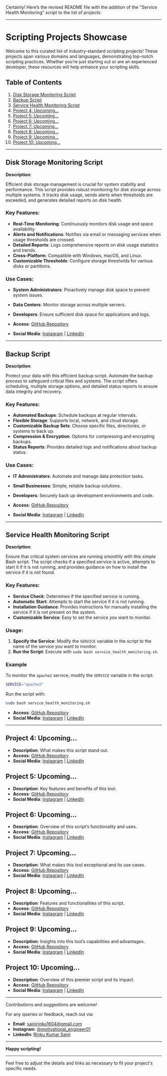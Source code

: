Certainly! Here’s the revised README file with the addition of the "Service Health Monitoring" script to the list of projects:

---

# Scripting Projects Showcase

Welcome to this curated list of industry-standard scripting projects! These projects span various domains and languages, demonstrating top-notch scripting practices. Whether you’re just starting out or are an experienced developer, these resources will help enhance your scripting skills.

## Table of Contents

1. [Disk Storage Monitoring Script](#disk-storage-monitoring-script)
2. [Backup Script](#backup-script)
3. [Service Health Monitoring Script](#service-health-monitoring-script)
4. [Project 4: Upcoming...](#project-4-upcoming)
5. [Project 5: Upcoming...](#project-5-upcoming)
6. [Project 6: Upcoming...](#project-6-upcoming)
7. [Project 7: Upcoming...](#project-7-upcoming)
8. [Project 8: Upcoming...](#project-8-upcoming)
9. [Project 9: Upcoming...](#project-9-upcoming)
10. [Project 10: Upcoming...](#project-10-upcoming)

---

## Disk Storage Monitoring Script

**Description**:

Efficient disk storage management is crucial for system stability and performance. This script provides robust monitoring for disk storage across multiple systems. It tracks disk usage, sends alerts when thresholds are exceeded, and generates detailed reports on disk health.

### Key Features:

- **Real-Time Monitoring**: Continuously monitors disk usage and space availability.
- **Alerts and Notifications**: Notifies via email or messaging services when usage thresholds are crossed.
- **Detailed Reports**: Logs comprehensive reports on disk usage statistics and trends.
- **Cross-Platform**: Compatible with Windows, macOS, and Linux.
- **Customizable Thresholds**: Configure storage thresholds for various disks or partitions.

### Use Cases:

- **System Administrators**: Proactively manage disk space to prevent system issues.
- **Data Centers**: Monitor storage across multiple servers.
- **Developers**: Ensure sufficient disk space for applications and logs.

- **Access**: [GitHub Repository](https://github.com/MrRinkukumar2004/Script_Projects/tree/main/01.DiskUsageMonitoring)
- **Social Media**: [Instagram](https://www.instagram.com/motivational_engineer01/) | [LinkedIn](https://www.linkedin.com/in/mrrinkukumar2004/)

---

## Backup Script

**Description**:

Protect your data with this efficient backup script. Automate the backup process to safeguard critical files and systems. The script offers scheduling, multiple storage options, and detailed status reports to ensure data integrity and recovery.

### Key Features:

- **Automated Backups**: Schedule backups at regular intervals.
- **Flexible Storage**: Supports local, network, and cloud storage.
- **Customizable Backup Sets**: Choose specific files, directories, or systems to back up.
- **Compression & Encryption**: Options for compressing and encrypting backups.
- **Status Reports**: Provides detailed logs and notifications about backup status.

### Use Cases:

- **IT Administrators**: Automate and manage data protection tasks.
- **Small Businesses**: Simple, reliable backup solutions.
- **Developers**: Securely back up development environments and code.

- **Access**: [GitHub Repository](https://github.com/MrRinkukumar2004/Script_Projects/tree/main/02.backupScript)
- **Social Media**: [Instagram](https://www.instagram.com/motivational_engineer01/) | [LinkedIn](https://www.linkedin.com/in/mrrinkukumar2004/)

---

## Service Health Monitoring Script

**Description**:

Ensure that critical system services are running smoothly with this simple Bash script. The script checks if a specified service is active, attempts to start it if it is not running, and provides guidance on how to install the service if it is not found.

### Key Features:

- **Service Check**: Determines if the specified service is running.
- **Automatic Start**: Attempts to start the service if it is not running.
- **Installation Guidance**: Provides instructions for manually installing the service if it is not present on the system.
- **Customizable Service**: Easy to set the service you want to monitor.

### Usage:

1. **Specify the Service**: Modify the `SERVICE` variable in the script to the name of the service you want to monitor.
2. **Run the Script**: Execute with `sudo bash service_health_monitoring.sh`.

### Example

To monitor the `apache2` service, modify the `SERVICE` variable in the script:

```bash
SERVICE="apache2"
```

Run the script with:

```bash
sudo bash service_health_monitoring.sh
```

- **Access**: [GitHub Repository](https://github.com/MrRinkukumar2004/Script_Projects/tree/main/03.ServiceHealthMonitoring)
- **Social Media**: [Instagram](https://www.instagram.com/motivational_engineer01/) | [LinkedIn](https://www.linkedin.com/in/mrrinkukumar2004/)

---

## Project 4: Upcoming...

- **Description**: What makes this script stand out.
- **Access**: [GitHub Repository](https://github.com/username/super-script)
- **Social Media**: [Instagram](https://www.instagram.com/motivational_engineer01/) | [LinkedIn](https://www.linkedin.com/in/mrrinkukumar2004/)

## Project 5: Upcoming...

- **Description**: Key features and benefits of this tool.
- **Access**: [GitHub Repository](https://github.com/username/fantastic-tool)
- **Social Media**: [Instagram](https://www.instagram.com/motivational_engineer01/) | [LinkedIn](https://www.linkedin.com/in/mrrinkukumar2004/)

## Project 6: Upcoming...

- **Description**: Overview of this script’s functionality and uses.
- **Access**: [GitHub Repository](https://github.com/username/great-script)
- **Social Media**: [Instagram](https://www.instagram.com/motivational_engineer01/) | [LinkedIn](https://www.linkedin.com/in/mrrinkukumar2004/)

## Project 7: Upcoming...

- **Description**: What makes this tool exceptional and its use cases.
- **Access**: [GitHub Repository](https://github.com/username/brilliant-tool)
- **Social Media**: [Instagram](https://www.instagram.com/motivational_engineer01/) | [LinkedIn](https://www.linkedin.com/in/mrrinkukumar2004/)

## Project 8: Upcoming...

- **Description**: Features and functionalities of this script.
- **Access**: [GitHub Repository](https://github.com/username/stellar-script)
- **Social Media**: [Instagram](https://www.instagram.com/motivational_engineer01/) | [LinkedIn](https://www.linkedin.com/in/mrrinkukumar2004/)

## Project 9: Upcoming...

- **Description**: Insights into this tool’s capabilities and advantages.
- **Access**: [GitHub Repository](https://github.com/username/top-tool)
- **Social Media**: [Instagram](https://www.instagram.com/motivational_engineer01/) | [LinkedIn](https://www.linkedin.com/in/mrrinkukumar2004/)

## Project 10: Upcoming...

- **Description**: Overview of this premier script and its impact.
- **Access**: [GitHub Repository](https://github.com/username/premier-script)
- **Social Media**: [Instagram](https://www.instagram.com/motivational_engineer01/) | [LinkedIn](https://www.linkedin.com/in/mrrinkukumar2004/)

---

Contributions and suggestions are welcome!

For any queries or feedback, reach out via:

- **Email**: sainirinku1604@gmail.com
- **Instagram**: [@motivational_engineer01](https://www.instagram.com/motivational_engineer01/)
- **LinkedIn**: [Rinku Kumar Saini](https://www.linkedin.com/in/mrrinkukumar2004/)

---

**Happy scripting!**

---

Feel free to adjust the details and links as necessary to fit your project's specific needs.
